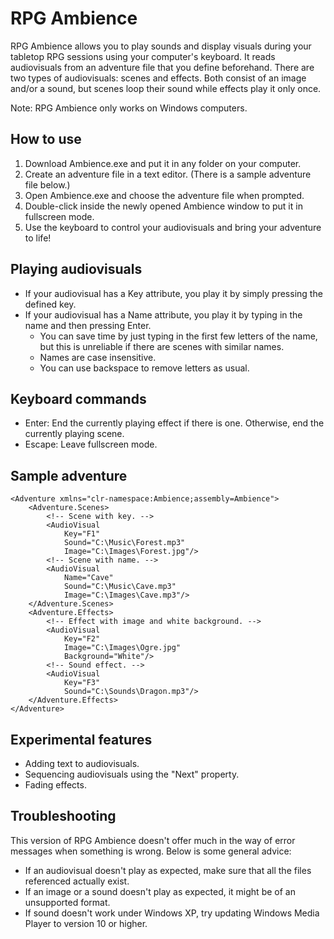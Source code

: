 # RPG Ambience
RPG Ambience allows you to play sounds and display visuals during your tabletop RPG sessions using your computer's keyboard. It reads audiovisuals from an adventure file that you define beforehand. There are two types of audiovisuals: scenes and effects. Both consist of an image and/or a sound, but scenes loop their sound while effects play it only once.

Note: RPG Ambience only works on Windows computers.

## How to use
1. Download Ambience.exe and put it in any folder on your computer.
2. Create an adventure file in a text editor. (There is a sample adventure file below.)
3. Open Ambience.exe and choose the adventure file when prompted.
4. Double-click inside the newly opened Ambience window to put it in fullscreen mode.
5. Use the keyboard to control your audiovisuals and bring your adventure to life!

## Playing audiovisuals
- If your audiovisual has a Key attribute, you play it by simply pressing the defined key.
- If your audiovisual has a Name attribute, you play it by typing in the name and then pressing Enter.
    - You can save time by just typing in the first few letters of the name, but this is unreliable if there are scenes with similar names.
    - Names are case insensitive.
    - You can use backspace to remove letters as usual.

## Keyboard commands
- Enter: End the currently playing effect if there is one. Otherwise, end the currently playing scene.
- Escape: Leave fullscreen mode.

## Sample adventure
	<Adventure xmlns="clr-namespace:Ambience;assembly=Ambience">
		<Adventure.Scenes>
			<!-- Scene with key. -->
			<AudioVisual
				Key="F1"
				Sound="C:\Music\Forest.mp3"
				Image="C:\Images\Forest.jpg"/>
			<!-- Scene with name. -->
			<AudioVisual
				Name="Cave"
				Sound="C:\Music\Cave.mp3"
				Image="C:\Images\Cave.mp3"/>
		</Adventure.Scenes>
		<Adventure.Effects>
			<!-- Effect with image and white background. -->
			<AudioVisual
				Key="F2"
				Image="C:\Images\Ogre.jpg"
				Background="White"/>
			<!-- Sound effect. -->
			<AudioVisual
				Key="F3"
				Sound="C:\Sounds\Dragon.mp3"/>
		</Adventure.Effects>
	</Adventure>

## Experimental features
- Adding text to audiovisuals.
- Sequencing audiovisuals using the "Next" property.
- Fading effects.

## Troubleshooting
This version of RPG Ambience doesn't offer much in the way of error messages when something is wrong. Below is some general advice:

- If an audiovisual doesn't play as expected, make sure that all the files referenced actually exist.
- If an image or a sound doesn't play as expected, it might be of an unsupported format.
- If sound doesn't work under Windows XP, try updating Windows Media Player to version 10 or higher.
